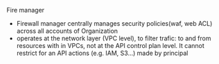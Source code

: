 Fire manager
- Firewall manager centrally manages security policies(waf, web ACL) across all accounts of Organization
- operates at the network layer (VPC level), to filter trafic: to and from resources with in VPCs, not at the API control plan level.
It cannot restrict for an API actions (e.g. IAM, S3...) made by principal